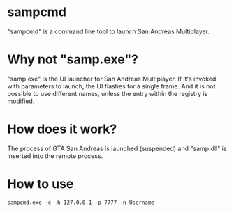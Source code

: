 # sampcmd
"sampcmd" is a command line tool to launch San Andreas Multiplayer.

# Why not "samp.exe"?
"samp.exe" is the UI launcher for San Andreas Multiplayer. If it's invoked with parameters to launch, the UI flashes for a single frame. And it is not possible to use different names, unless the entry within the registry is modified.

# How does it work?
The process of GTA San Andreas is launched (suspended) and "samp.dll" is inserted into the remote process.

# How to use
`sampcmd.exe -c -h 127.0.0.1 -p 7777 -n Username`
